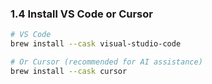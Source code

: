 ### 1.4 Install VS Code or Cursor

```bash
# VS Code
brew install --cask visual-studio-code

# Or Cursor (recommended for AI assistance)
brew install --cask cursor
```

